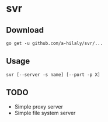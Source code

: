 # svr

## Download 

`go get -u github.com/a-hilaly/svr/...`

## Usage

`svr [--server -s name] [--port -p X]`

## TODO

- Simple proxy server
- Simple file system server 
